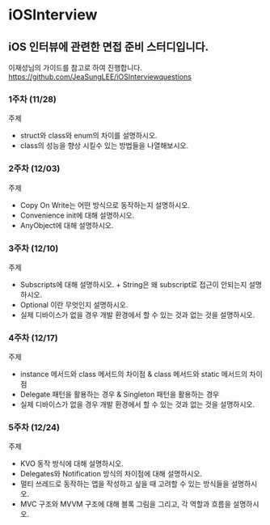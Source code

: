 # iOSInterview


## iOS 인터뷰에 관련한 면접 준비 스터디입니다.
이재성님의 가이드를 참고로 하여 진행합니다.
https://github.com/JeaSungLEE/iOSInterviewquestions

### 1주차 (11/28)

주제
- struct와 class와 enum의 차이를 설명하시오.
- class의 성능을 향상 시킬수 있는 방법들을 나열해보시오.

### 2주차 (12/03)

주제
- Copy On Write는 어떤 방식으로 동작하는지 설명하시오.
- Convenience init에 대해 설명하시오.
- AnyObject에 대해 설명하시오.

### 3주차 (12/10)

주제
- Subscripts에 대해 설명하시오. + String은 왜 subscript로 접근이 안되는지 설명하시오. 
- Optional 이란 무엇인지 설명하시오.
- 실제 디바이스가 없을 경우 개발 환경에서 할 수 있는 것과 없는 것을 설명하시오. 

### 4주차 (12/17)

주제
- instance 메서드와 class 메서드의 차이점 & class 메서드와 static 메서드의 차이점
- Delegate 패턴을 활용하는 경우 & Singleton 패턴을 활용하는 경우
- 실제 디바이스가 없을 경우 개발 환경에서 할 수 있는 것과 없는 것을 설명하시오.

### 5주차 (12/24)

주제
- KVO 동작 방식에 대해 설명하시오.
- Delegates와 Notification 방식의 차이점에 대해 설명하시오.
- 멀티 쓰레드로 동작하는 앱을 작성하고 싶을 때 고려할 수 있는 방식들을 설명하시오.
- MVC 구조와 MVVM 구조에 대해 블록 그림을 그리고, 각 역할과 흐름을 설명하시오. 




